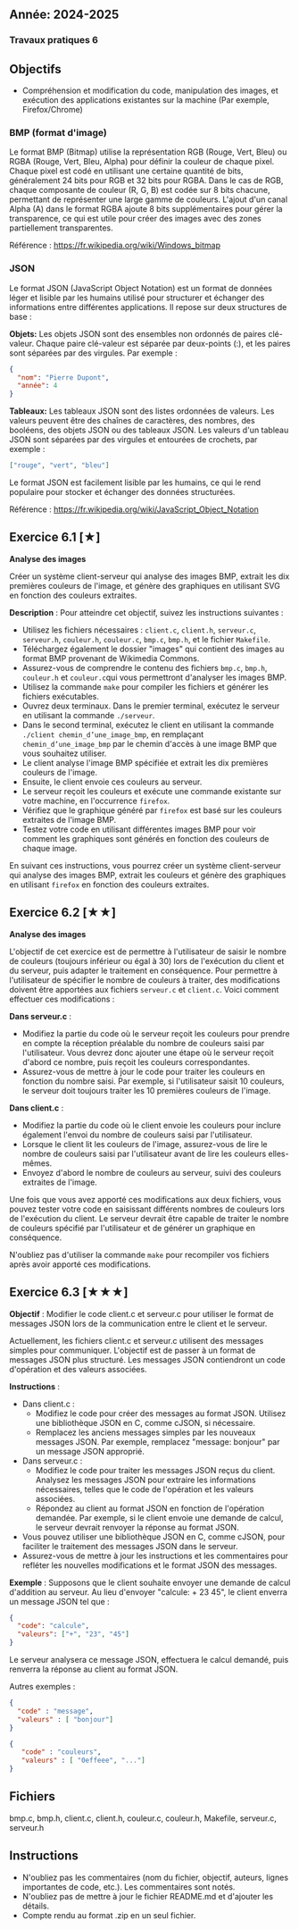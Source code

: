 Année: 2024-2025
----------------

### Travaux pratiques 6

## Objectifs

-   Compréhension et modification du code, manipulation des images, et
    exécution des applications existantes sur la machine (Par exemple,
    Firefox/Chrome)


### BMP (format d'image)

Le format BMP (Bitmap) utilise la représentation RGB (Rouge, Vert, Bleu) ou RGBA (Rouge, Vert, Bleu, Alpha) pour définir la couleur de chaque pixel. Chaque pixel est codé en utilisant une certaine quantité de bits, généralement 24 bits pour RGB et 32 bits pour RGBA. Dans le cas de RGB, chaque composante de couleur (R, G, B) est codée sur 8 bits chacune, permettant de représenter une large gamme de couleurs. L'ajout d'un canal Alpha (A) dans le format RGBA ajoute 8 bits supplémentaires pour gérer la transparence, ce qui est utile pour créer des images avec des zones partiellement transparentes.

Référence : <https://fr.wikipedia.org/wiki/Windows_bitmap>

### JSON

Le format JSON (JavaScript Object Notation) est un format de données léger et lisible par les humains utilisé pour structurer et échanger des informations entre différentes applications. Il repose sur deux structures de base :

**Objets:** Les objets JSON sont des ensembles non ordonnés de paires clé-valeur. Chaque paire clé-valeur est séparée par deux-points (:), et les paires sont séparées par des virgules. Par exemple : 

```json
{ 
  "nom": "Pierre Dupont", 
  "année": 4
}
```

**Tableaux:** Les tableaux JSON sont des listes ordonnées de valeurs. Les valeurs peuvent être des chaînes de caractères, des nombres, des booléens, des objets JSON ou des tableaux JSON. Les valeurs d'un tableau JSON sont séparées par des virgules et entourées de crochets, par exemple : 

```json
["rouge", "vert", "bleu"]
```

Le format JSON est facilement lisible par les humains, ce qui le rend populaire pour stocker et échanger des données structurées.

Référence : <https://fr.wikipedia.org/wiki/JavaScript_Object_Notation>

## Exercice 6.1 [★]

**Analyse des images** 

Créer un système client-serveur qui analyse des images BMP, extrait les dix premières couleurs de l'image, et génère des graphiques en utilisant SVG en fonction des couleurs extraites.

**Description** : Pour atteindre cet objectif, suivez les instructions suivantes :

-  Utilisez les fichiers nécessaires : `client.c`, `client.h`, `serveur.c`, `serveur.h`, `couleur.h`, `couleur.c`, `bmp.c`, `bmp.h`, et le fichier `Makefile`.
-  Téléchargez également le dossier "images" qui contient des images au format BMP provenant de Wikimedia Commons.
-  Assurez-vous de comprendre le contenu des fichiers `bmp.c`, `bmp.h`, `couleur.h` et `couleur.c`qui vous permettront d'analyser les images BMP.
-  Utilisez la commande `make` pour compiler les fichiers et générer les fichiers exécutables.
-  Ouvrez deux terminaux. Dans le premier terminal, exécutez le serveur en utilisant la commande `./serveur`.
-  Dans le second terminal, exécutez le client en utilisant la commande `./client chemin_d’une_image_bmp`, en remplaçant `chemin_d’une_image_bmp` par le chemin d'accès à une image BMP que vous souhaitez utiliser.
-  Le client analyse l'image BMP spécifiée et extrait les dix premières couleurs de l'image.
-  Ensuite, le client envoie ces couleurs au serveur.
-  Le serveur reçoit les couleurs et exécute une commande existante sur votre machine, en l'occurrence `firefox`.
-  Vérifiez que le graphique généré par `firefox` est basé sur les couleurs extraites de l'image BMP.
-  Testez votre code en utilisant différentes images BMP pour voir comment les graphiques sont générés en fonction des couleurs de chaque image.

En suivant ces instructions, vous pourrez créer un système client-serveur qui analyse des images BMP, extrait les couleurs et génère des graphiques en utilisant `firefox` en fonction des couleurs extraites.

## Exercice 6.2 [★★]

**Analyse des images** 

L'objectif de cet exercice est de permettre à l'utilisateur de saisir le nombre de couleurs (toujours inférieur ou égal à 30) lors de l'exécution du client et du serveur, puis adapter le traitement en conséquence.
Pour permettre à l'utilisateur de spécifier le nombre de couleurs à traiter, des modifications doivent être apportées aux fichiers `serveur.c` et `client.c`. Voici comment effectuer ces modifications :

**Dans serveur.c** :

-  Modifiez la partie du code où le serveur reçoit les couleurs pour prendre en compte la réception préalable du nombre de couleurs saisi par l'utilisateur. Vous devrez donc ajouter une étape où le serveur reçoit d'abord ce nombre, puis reçoit les couleurs correspondantes.
-  Assurez-vous de mettre à jour le code pour traiter les couleurs en fonction du nombre saisi. Par exemple, si l'utilisateur saisit 10 couleurs, le serveur doit toujours traiter les 10 premières couleurs de l'image.

**Dans client.c** :

-  Modifiez la partie du code où le client envoie les couleurs pour inclure également l'envoi du nombre de couleurs saisi par l'utilisateur.
-  Lorsque le client lit les couleurs de l'image, assurez-vous de lire le nombre de couleurs saisi par l'utilisateur avant de lire les couleurs elles-mêmes.
-  Envoyez d'abord le nombre de couleurs au serveur, suivi des couleurs extraites de l'image.

Une fois que vous avez apporté ces modifications aux deux fichiers, vous pouvez tester votre code en saisissant différents nombres de couleurs lors de l'exécution du client. Le serveur devrait être capable de traiter le nombre de couleurs spécifié par l'utilisateur et de générer un graphique en conséquence.

N'oubliez pas d'utiliser la commande `make` pour recompiler vos fichiers après avoir apporté ces modifications.

## Exercice 6.3 [★★★]

**Objectif** : Modifier le code client.c et serveur.c pour utiliser le format de messages JSON lors de la communication entre le client et le serveur.

Actuellement, les fichiers client.c et serveur.c utilisent des messages simples pour communiquer. L'objectif est de passer à un format de messages JSON plus structuré. Les messages JSON contiendront un code d'opération et des valeurs associées.

**Instructions** :

-  Dans client.c :
   - Modifiez le code pour créer des messages au format JSON. Utilisez une bibliothèque JSON en C, comme cJSON, si nécessaire.
   - Remplacez les anciens messages simples par les nouveaux messages JSON. Par exemple, remplacez "message: bonjour" par un message JSON approprié.
-  Dans serveur.c :
   - Modifiez le code pour traiter les messages JSON reçus du client. Analysez les messages JSON pour extraire les informations nécessaires, telles que le code de l'opération et les valeurs associées.
   - Répondez au client au format JSON en fonction de l'opération demandée. Par exemple, si le client envoie une demande de calcul, le serveur devrait renvoyer la réponse au format JSON.
-  Vous pouvez utiliser une bibliothèque JSON en C, comme cJSON, pour faciliter le traitement des messages JSON dans le serveur.
-  Assurez-vous de mettre à jour les instructions et les commentaires pour refléter les nouvelles modifications et le format JSON des messages.

**Exemple** :
Supposons que le client souhaite envoyer une demande de calcul d'addition au serveur. Au lieu d'envoyer "calcule: + 23 45", le client enverra un message JSON tel que :

```json
{
  "code": "calcule",
  "valeurs": ["+", "23", "45"]
}
```

Le serveur analysera ce message JSON, effectuera le calcul demandé, puis renverra la réponse au client au format JSON.

Autres exemples :

```json
{
  "code" : "message",
  "valeurs" : [ "bonjour"]              
}

{
   "code" : "couleurs",
   "valeurs" : [ "0effeee", "..."]              
}             
```

## Fichiers

bmp.c, bmp.h, client.c, client.h, couleur.c, couleur.h, Makefile,
serveur.c, serveur.h

## Instructions

- N'oubliez pas les commentaires (nom du fichier, objectif, auteurs, lignes importantes de code, etc.). Les commentaires sont notés.
- N'oubliez pas de mettre à jour le fichier README.md et d'ajouter les détails.
- Compte rendu au format .zip en un seul fichier.

